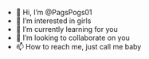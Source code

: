 - 👋 Hi, I’m @PagsPogs01
- 👀 I’m interested in girls
- 🌱 I’m currently learning for you
- 💞️ I’m looking to collaborate on you
- 📫 How to reach me, just call me baby

<!---
PagsPogs01/PagsPogs01 is a ✨ special ✨ repository because its `README.md` (this file) appears on your GitHub profile.
You can click the Preview link to take a look at your changes.
--->
